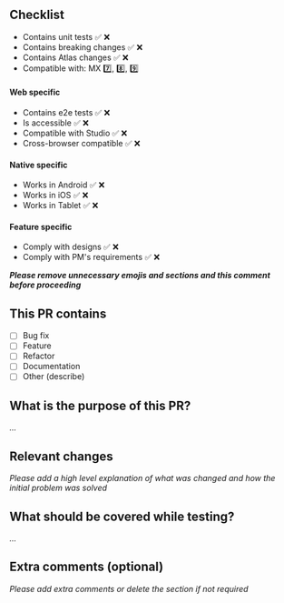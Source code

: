 ## Checklist
- Contains unit tests ✅ ❌
- Contains breaking changes ✅ ❌
- Contains Atlas changes ✅ ❌
- Compatible with: MX 7️⃣, 8️⃣, 9️⃣

#### Web specific
- Contains e2e tests ✅ ❌
- Is accessible ✅ ❌
- Compatible with Studio ✅ ❌
- Cross-browser compatible ✅ ❌

#### Native specific
- Works in Android ✅ ❌
- Works in iOS ✅ ❌
- Works in Tablet ✅ ❌

#### Feature specific
- Comply with designs ✅ ❌
- Comply with PM's requirements ✅ ❌

**_Please remove unnecessary emojis and sections and this comment before proceeding_**

## This PR contains
- [ ] Bug fix
- [ ] Feature
- [ ] Refactor
- [ ] Documentation
- [ ] Other (describe)

## What is the purpose of this PR?
_..._

## Relevant changes
_Please add a high level explanation of what was changed and how the initial problem was solved_

## What should be covered while testing?
_..._

## Extra comments (optional)
_Please add extra comments or delete the section if not required_
